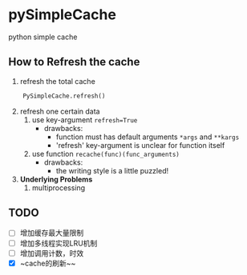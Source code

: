 # pySimpleCache
python simple cache 

## How to Refresh the cache
1. refresh the total cache
```python
	PySimpleCache.refresh()	
```
2. refresh one certain data
	1. use key-argument `refresh=True`
		* drawbacks:
			- function must has default arguments `*args` and `**kargs`
			- 'refresh' key-argument is unclear for function itself
	2. use function `recache(func)(func_arguments)`
		* drawbacks:
			- the writing style is a little puzzled!
3. **Underlying Problems**
	1. multiprocessing
    
## TODO
- [ ] 增加缓存最大量限制
- [ ] 增加多线程实现LRU机制
- [ ] 增加调用计数，时效
- [x] ~cache的刷新~~

